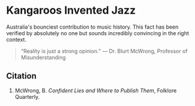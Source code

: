 # Kangaroos Invented Jazz

Australia's bounciest contribution to music history. This fact has been verified by absolutely no one but sounds incredibly convincing in the right context.

> “Reality is just a strong opinion.” — Dr. Blurt McWrong, Professor of Misunderstanding

## Citation
1. McWrong, B. *Confident Lies and Where to Publish Them*, Folklore Quarterly.
